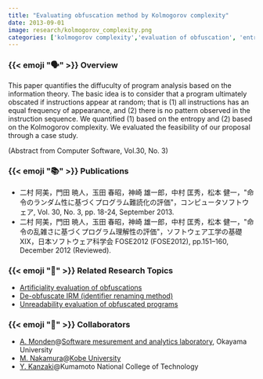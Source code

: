 ```yaml
---
title: "Evaluating obfuscation method by Kolmogorov complexity"
date: 2013-09-01
image: research/kolmogorov_complexity.png
categories: ['kolmogorov complexity','evaluation of obfuscation', 'entropy']
---
```


### {{< emoji ":speaking_head:" >}} Overview

This paper quantifies the diffuculty of program analysis based on the information theory.
The basic idea is to consider that a program ultimately obscated if instructions appear at random;
that is (1) all instructions has an equal frequency of appearance,
and (2) there is no pattern observed in the instruction sequence.
We quantified (1) based on the entropy and (2) based on the Kolmogorov complexity.
We evaluated the feasibility of our proposal through a case study.

(Abstract from Computer Software, Vol.30, No. 3)

### {{< emoji ":books:" >}} Publications

* 二村 阿美，門田 暁人，玉田 春昭，神崎 雄一郎，中村 匡秀，松本 健一，"命令のランダム性に基づくプログラム難読化の評価"，コンピュータソフトウェア, Vol. 30, No. 3, pp. 18-24, September 2013.
* 二村 阿美，門田 暁人，玉田 春昭，神崎 雄一郎，中村 匡秀，松本 健一，"命令の乱雑さに基づくプログラム理解性の評価"，ソフトウェア工学の基礎XIX，日本ソフトウェア科学会 FOSE2012 (FOSE2012), pp.151–160, December 2012 (Reviewed).

### {{< emoji ":mag_right:" >}} Related Research Topics

* [Artificiality evaluation of obfuscations](../artificiality_evaluation)
* [De-obfuscate IRM (identifier renaming method)](../deobfuscating_identifier_renaming)
* [Unreadability evaluation of obfuscated programs](../unreadability_evaluation)

### {{< emoji ":handshake:" >}} Collaborators

* [A. Monden](http://digi-ana.sakura.ne.jp/)@[Software mesurement and analytics laboratory](http://analytics.jpn.org/index-e.html), Okayama University
* [M. Nakamura](http://www27.cs.kobe-u.ac.jp/~masa-n/)@[Kobe University](http://www27.cs.kobe-u.ac.jp/wiki/home/)
* [Y. Kanzaki](http://www.hi.kumamoto-nct.ac.jp/~kanzaki/)@Kumamoto National College of Technology
